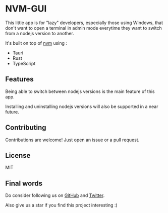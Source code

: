 # NVM-GUI

This little app is for "lazy" developers, especially those using Windows, that don't want to open a terminal in admin mode everytime they want to switch from a nodejs version to another.

It's built on top of [nvm](https://github.com/coreybutler/nvm-windows) using :

- Tauri
- Rust
- TypeScript

## Features

Being able to switch between nodejs versions is the main feature of this app. 

Installing and uninstalling nodejs versions will also be supported in a near future.

## Contributing

Contributions are welcome! Just open an issue or a pull request.

## License

MIT

## Final words

Do consider following us on [GitHub](https://github.com/TheWisePigeon) and [Twitter](https://twitter.com/TheWisePigeonXD).

Also give us a star if you find this project interesting :)